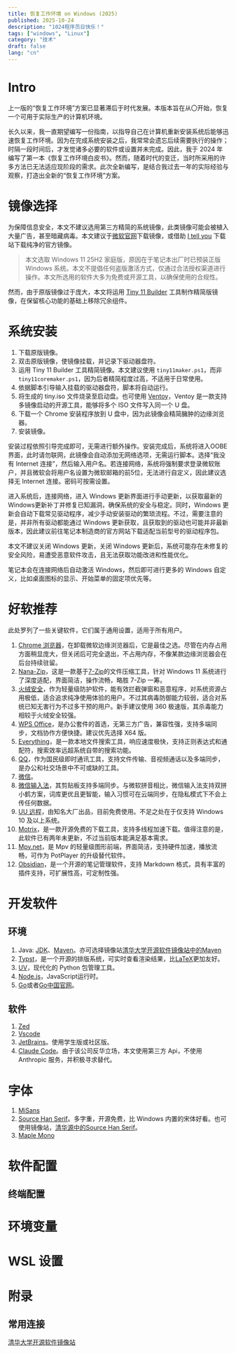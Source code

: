```yaml
---
title: 恢复工作环境 on Windows (2025)
published: 2025-10-24
description: "1024程序员日快乐！"
tags: ["windows", "Linux"]
category: "技术"
draft: false
lang: "cn"
---
```

# Intro

上一版的“恢复工作环境”方案已显著滞后于时代发展。本版本旨在从〇开始，恢复一个可用于实际生产的计算机环境。

长久以来，我一直期望编写一份指南，以指导自己在计算机重新安装系统后能够迅速恢复工作环境。因为在完成系统安装之后，我常常会遗忘后续需要执行的操作；时隔一段时间后，才发觉诸多必要的软件或设置并未完成。因此，我于 2024 年编写了第一本《恢复工作环境白皮书》。然而，随着时代的变迁，当时所采用的许多方法已无法适应现阶段的需求。此次全新编写，是结合我过去一年的实际经验与观察，打造出全新的“恢复工作环境”方案。

# 镜像选择

为保障信息安全，本文不建议选用第三方精简的系统镜像，此类镜像可能会被植入大量广告，甚至暗藏病毒。本文建议于[微软官网](https://www.microsoft.com/zh-cn/software-download/windows11)下载镜像，或借助 [I tell you](https://next.itellyou.cn/) 下载站下载纯净的官方镜像。

> 本文选取 Windows 11 25H2 家庭版，原因在于笔记本出厂时已预装正版 Windows 系统。本文不提倡任何盗版激活方式，仅通过合法授权渠道进行操作。本文所选用的软件大多为免费或开源工具，以确保使用的合规性。

然而，由于原版镜像过于庞大，本文将运用 [Tiny 11 Builder](https://github.com/ntdevlabs/tiny11builder) 工具制作精简版镜像，在保留核心功能的基础上移除冗余组件。

# 系统安装

1. 下载原版镜像。
2. 双击原版镜像，使镜像挂载，并记录下驱动器盘符。
3. 运用 Tiny 11 Builder 工具精简镜像。本文建议使用 `tiny11maker.ps1`，而非 `tiny11coremaker.ps1`，因为后者精简程度过高，不适用于日常使用。
4. 依据脚本引导输入挂载的驱动器盘符，脚本将自动运行。
5. 将生成的 tiny.iso 文件烧录至启动盘。也可使用 [Ventoy](https://www.ventoy.net/cn/)，Ventoy 是一款支持多镜像启动的开源工具，能够将多个 ISO 文件写入同一个 U 盘。
6. 下载一个 Chrome 安装程序放到 U 盘中，因为此镜像会精简臃肿的边缘浏览器。
7. 安装镜像。

安装过程依照引导完成即可，无需进行额外操作。安装完成后，系统将进入OOBE界面，此时请勿联网，此镜像会自动添加无网络选项，无需运行脚本。选择“我没有 Internet 连接”，然后输入用户名。若连接网络，系统将强制要求登录微软账户，并且微软会将用户名设置为微软邮箱的前5位，无法进行自定义，因此建议选择无 Internet 连接。密码可按需设置。

进入系统后，连接网络，进入 Windows 更新界面进行手动更新，以获取最新的Windows更新补丁并修复已知漏洞，确保系统的安全与稳定。同时，Windows 更新会自动下载常见驱动程序，减少手动安装驱动的繁琐流程。不过，需要注意的是，并非所有驱动都能通过 Windows 更新获取，且获取到的驱动也可能并非最新版本，因此建议前往笔记本制造商的官方网站下载适配当前型号的驱动程序包。

本文不建议关闭 Windows 更新，关闭 Windows 更新后，系统可能存在未修复的安全风险，易遭受恶意软件攻击，且无法获取功能改进和性能优化。

笔记本会在连接网络后自动激活 Windows，然后即可进行更多的 Windows 自定义，比如桌面图标的显示、开始菜单的固定项优先等。

# 好软推荐

此处罗列了一些关键软件，它们属于通用设置，适用于所有用户。

1. [Chrome 浏览器](https://www.google.cn/chrome/index.html)，在卸载微软边缘浏览器后，它是最佳之选。尽管在内存占用方面稍显庞大，但关闭后可完全退出，不占用内存，不像某款边缘浏览器会在后台持续驻留。
2. [Nana-Zip](https://github.com/M2Team/NanaZip)，这是一款基于[7-Zip](https://www.7-zip.org/)的文件压缩工具，针对 Windows 11 系统进行了深度适配，界面简洁，操作流畅，略胜 7-Zip 一筹。
3. [火绒安全](https://www.huorong.cn/)，作为轻量级防护软件，能有效拦截弹窗和恶意程序，对系统资源占用极低，适合追求纯净使用体验的用户。不过其病毒防御能力较弱，适合对系统已知无害行为不过多干预的用户。新手建议使用 360 极速版，其杀毒能力相较于火绒安全较强。
4. [WPS Office](https://www.wps.cn/)，是办公套件的首选，无第三方广告，兼容性强，支持多端同步，文档协作方便快捷。建议优先选择 X64 版。
5. [Everything](https://www.voidtools.com/)，是一款本地文件搜索工具，响应速度极快，支持正则表达式和通配符，搜索效率远超系统自带的搜索功能。
6. [QQ](https://im.qq.com/pcqq/index.shtml)，作为国民级即时通讯工具，支持文件传输、音视频通话以及多端同步，是办公和社交场景中不可或缺的工具。
7. [微信](https://pc.weixin.qq.com/)。
8. [微信输入法](https://z.weixin.qq.com/)，其剪贴板支持多端同步。与微软拼音相比，微信输入法支持双拼小鹤方案，词库更优且更智能，输入习惯可在云端同步，在隐私模式下不会上传任何数据。
9. [UU 远程](https://uuyc.163.com/)，由知名大厂出品，目前免费使用。不足之处在于仅支持 Windows 10 及以上系统。
10. [Motrix](https://motrix.app/)，是一款开源免费的下载工具，支持多线程加速下载。值得注意的是，此软件已有两年未更新，不过当前版本能满足基本需求。
11. [Mpv.net](https://github.com/mpvnet-player/mpv.net)，是 Mpv 的轻量级图形前端，界面简洁，支持硬件加速，播放流畅，可作为 PotPlayer 的升级替代软件。
12. [Obsidian](https://obsidian.md/)，是一个开源的笔记管理软件，支持 Markdown 格式，具有丰富的插件支持，可扩展性高，可定制性强。

# 开发软件

## 环境

1. Java: [JDK](https://learn.microsoft.com/zh-cn/java/openjdk/download)、[Maven](https://maven.apache.org/)。亦可选择镜像站[清华大学开源软件镜像站中的Maven
](https://mirrors.tuna.tsinghua.edu.cn/apache/maven/)
2. [Typst](https://typst.app/)，是一个开源的排版系统，可实时查看渲染结果，比[LaTeX](https://www.latex-project.org/)更加友好。
3. [UV](https://astral.sh/uv)，现代化的 Python 包管理工具。
4. [Node.js](https://nodejs.org)，JavaScript运行时。
5. [Go](https://go.dev/)或者[Go中国官网](https://golang.google.cn/)。

## 软件

1. [Zed](https://zed.dev/)
2. [Vscode](https://code.visualstudio.com/)
3. [JetBrains](https://www.jetbrains.com/)。使用学生版或社区版。
4. [Claude Code](https://www.claude.com/product/claude-code)。由于该公司反华立场，本文使用第三方 Api，不使用 Anthropic 服务，并积极寻求替代。

# 字体

1. [MiSans](https://hyperos.mi.com/font/)
2. [Source Han Serif](https://github.com/adobe-fonts/source-han-serif)。多字重，开源免费，比 Windows 内置的宋体好看。也可使用镜像站，[清华源中的Source Han Serif](https://mirrors.tuna.tsinghua.edu.cn/adobe-fonts/source-han-serif/)。
3. [Maple Mono](https://font.subf.dev/en/)

# 软件配置

## 终端配置

# 环境变量

# WSL 设置

# 附录
## 常用连接
[清华大学开源软件镜像站](https://mirrors.tuna.tsinghua.edu.cn/)
